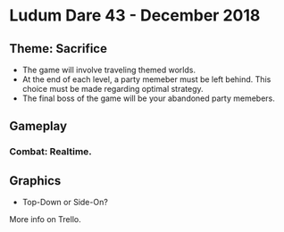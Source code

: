 # Ludum Dare 43 - December 2018

## Theme: Sacrifice
- The game will involve traveling themed worlds.
- At the end of each level, a party memeber must be left behind. This choice must be made regarding optimal strategy.
- The final boss of the game will be your abandoned party memebers.

## Gameplay
### Combat: Realtime.

## Graphics
- Top-Down or Side-On?

More info on Trello. 
